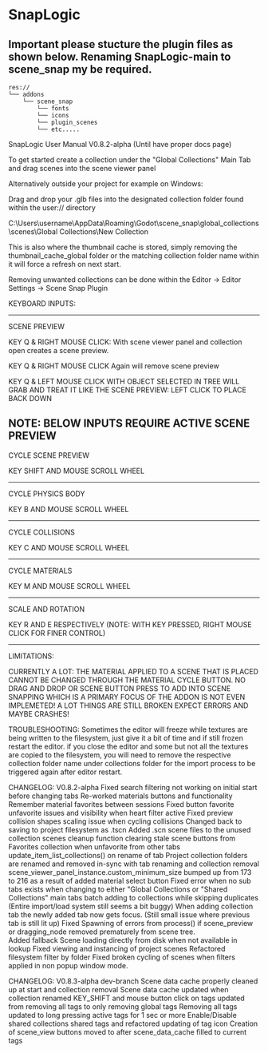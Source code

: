 # SnapLogic

## Important please stucture the plugin files as shown below. Renaming SnapLogic-main to scene_snap my be required.
```
res://
└── addons
    └── scene_snap
        └── fonts
        └── icons
        └── plugin_scenes
        └── etc.....
```

SnapLogic User Manual V0.8.2-alpha (Until have proper docs page) 

To get started create a collection under the "Global Collections" Main Tab and drag scenes into the scene viewer panel


Alternatively outside your project for example on Windows:

Drag and drop your .glb files into the designated collection folder found within the user:// directory

C:\Users\username\AppData\Roaming\Godot\scene_snap\global_collections\scenes\Global Collections\New Collection  

This is also where the thumbnail cache is stored, simply removing the thumbnail_cache_global folder or the matching collection folder name within it will force a refresh on next start.

Removing unwanted collections can be done within the Editor -> Editor Settings -> Scene Snap Plugin


KEYBOARD INPUTS:

--------------------------
SCENE PREVIEW

KEY Q & RIGHT MOUSE CLICK:
With scene viewer panel and collection open creates a scene preview.

KEY Q & RIGHT MOUSE CLICK Again will remove scene preview



KEY Q & LEFT MOUSE CLICK WITH OBJECT SELECTED IN TREE WILL GRAB AND TREAT IT LIKE THE SCENE PREVIEW:
LEFT CLICK TO PLACE BACK DOWN


NOTE: BELOW INPUTS REQUIRE ACTIVE SCENE PREVIEW
--------------------------
CYCLE SCENE PREVIEW

KEY SHIFT AND MOUSE SCROLL WHEEL


--------------------------
CYCLE PHYSICS BODY

KEY B AND MOUSE SCROLL WHEEL


--------------------------
CYCLE COLLISIONS

KEY C AND MOUSE SCROLL WHEEL

--------------------------
CYCLE MATERIALS

KEY M AND MOUSE SCROLL WHEEL


--------------------------
SCALE AND ROTATION

KEY R AND E RESPECTIVELY (NOTE: WITH KEY PRESSED, RIGHT MOUSE CLICK FOR FINER CONTROL)



------------------------------------------------------------------------------
LIMITATIONS:

CURRENTLY A LOT:
THE MATERIAL APPLIED TO A SCENE THAT IS PLACED CANNOT BE CHANGED THROUGH THE MATERIAL CYCLE BUTTON.
NO DRAG AND DROP OR SCENE BUTTON PRESS TO ADD INTO SCENE
SNAPPING WHICH IS A PRIMARY FOCUS OF THE ADDON IS NOT EVEN IMPLEMETED!
A LOT THINGS ARE STILL BROKEN
EXPECT ERRORS AND MAYBE CRASHES!

TROUBLESHOOTING:
Sometimes the editor will freeze while textures are being written to the filesystem, just give it a bit of time and if still frozen restart the editor.
if you close the editor and some but not all the textures are copied to the filesystem, you will need to remove the respective collection folder name under collections folder for the import process to be triggered again after editor restart.    




CHANGELOG: V0.8.2-alpha
Fixed search filtering not working on initial start before changing tabs
Re-worked materials buttons and functionality
Remember material favorites between sessions
Fixed button favorite unfavorite issues and visibility when heart filter active
Fixed preview collision shapes scaling issue when cycling collisions
Changed back to saving to project filesystem as .tscn
Added .scn scene files to the unused collection scenes cleanup function 
clearing stale scene buttons from Favorites collection when unfavorite from other tabs
update_item_list_collections() on rename of tab
Project collection folders are renamed and removed in-sync with tab renaming and collection removal 
scene_viewer_panel_instance.custom_minimum_size bumped up from 173 to 216 as a result of added material select button
Fixed error when no sub tabs exists when changing to either "Global Collections or "Shared Collections" main tabs
batch adding to collections while skipping duplicates (Entire import/load system still seems a bit buggy)
When adding collection tab the newly added tab now gets focus. (Still small issue where previous tab is still lit up)
Fixed Spawning of errors from process() if scene_preview or dragging_node removed prematurely from scene tree.   
Added fallback Scene loading directly from disk when not available in lookup
Fixed viewing and instancing of project scenes
Refactored filesystem filter by folder
Fixed broken cycling of scenes when filters applied in non popup window mode.


CHANGELOG: V0.8.3-alpha dev-branch
Scene data cache properly cleaned up at start and collection removal
Scene data cache updated when collection renamed
KEY_SHIFT and mouse button click on tags updated from removing all tags to only removing global tags
Removing all tags updated to long pressing active tags for 1 sec or more
Enable/Disable shared collections shared tags and refactored updating of tag icon
Creation of scene_view buttons moved to after scene_data_cache filled to current tags
